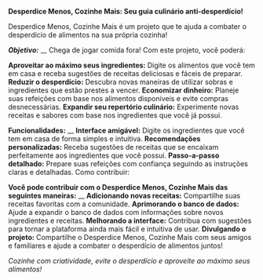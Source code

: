 **Desperdice Menos, Cozinhe Mais: Seu guia culinário anti-desperdício!**

Desperdice Menos, Cozinhe Mais é um projeto que te ajuda a combater o desperdício de alimentos na sua própria cozinha!

_**Objetivo:**_
__
Chega de jogar comida fora! Com este projeto, você poderá:

**Aproveitar ao máximo seus ingredientes:** Digite os alimentos que você tem em casa e receba sugestões de receitas deliciosas e fáceis de preparar.
**Reduzir o desperdício:** Descubra novas maneiras de utilizar sobras e ingredientes que estão prestes a vencer.
**Economizar dinheiro:** Planeje suas refeições com base nos alimentos disponíveis e evite compras desnecessárias.
**Expandir seu repertório culinário:** Experimente novas receitas e sabores com base nos ingredientes que você já possui.

**Funcionalidades:**
__
**Interface amigável:** Digite os ingredientes que você tem em casa de forma simples e intuitiva.
**Recomendações personalizadas:** Receba sugestões de receitas que se encaixam perfeitamente aos ingredientes que você possui.
**Passo-a-passo detalhado:** Prepare suas refeições com confiança seguindo as instruções claras e detalhadas.
Como contribuir:

**Você pode contribuir com o Desperdice Menos, Cozinhe Mais das seguintes maneiras:**
__
**Adicionando novas receitas:** Compartilhe suas receitas favoritas com a comunidade.
**Aprimorando o banco de dados:** Ajude a expandir o banco de dados com informações sobre novos ingredientes e receitas.
**Melhorando a interface:** Contribua com sugestões para tornar a plataforma ainda mais fácil e intuitiva de usar.
**Divulgando o projeto:** Compartilhe o Desperdice Menos, Cozinhe Mais com seus amigos e familiares e ajude a combater o desperdício de alimentos juntos!

_Cozinhe com criatividade, evite o desperdício e aproveite ao máximo seus alimentos!_
